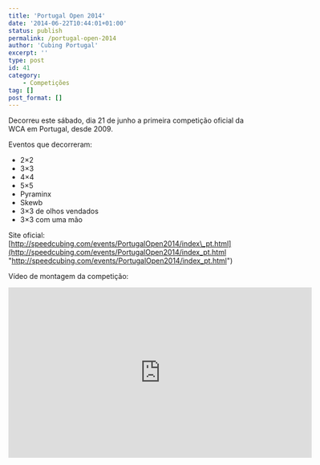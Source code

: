 ```yaml
---
title: 'Portugal Open 2014'
date: '2014-06-22T10:44:01+01:00'
status: publish
permalink: /portugal-open-2014
author: 'Cubing Portugal'
excerpt: ''
type: post
id: 41
category:
    - Competições
tag: []
post_format: []
---
```

Decorreu este sábado, dia 21 de junho a primeira competição oficial da WCA em Portugal, desde 2009.

Eventos que decorreram:

- 2×2
- 3×3
- 4×4
- 5×5
- Pyraminx
- Skewb
- 3×3 de olhos vendados
- 3×3 com uma mão

Site oficial: [http://speedcubing.com/events/PortugalOpen2014/index\_pt.html](http://speedcubing.com/events/PortugalOpen2014/index_pt.html "http://speedcubing.com/events/PortugalOpen2014/index_pt.html")

Vídeo de montagem da competição:

<iframe allow="accelerometer; autoplay; clipboard-write; encrypted-media; gyroscope; picture-in-picture" allowfullscreen="" frameborder="0" height="340" src="https://www.youtube.com/embed/z_BDtzhfauY?feature=oembed" title="Rubik's Cube Portugal Open 2014 - Montagem" width="605"></iframe>